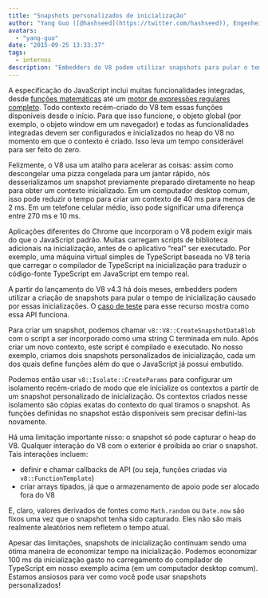 ```yaml
---
title: "Snapshots personalizados de inicialização"
author: "Yang Guo ([@hashseed](https://twitter.com/hashseed)), Engenheiro de Software e fornecedor de pré-aquecedor de motor"
avatars: 
  - "yang-guo"
date: "2015-09-25 13:33:37"
tags: 
  - internos
description: "Embedders do V8 podem utilizar snapshots para pular o tempo de inicialização causado por inicializações de programas JavaScript."
---
```

A especificação do JavaScript inclui muitas funcionalidades integradas, desde [funções matemáticas](https://developer.mozilla.org/en/docs/Web/JavaScript/Reference/Global_Objects/Math) até um [motor de expressões regulares completo](https://developer.mozilla.org/en/docs/Web/JavaScript/Guide/Regular_Expressions). Todo contexto recém-criado do V8 tem essas funções disponíveis desde o início. Para que isso funcione, o objeto global (por exemplo, o objeto window em um navegador) e todas as funcionalidades integradas devem ser configurados e inicializados no heap do V8 no momento em que o contexto é criado. Isso leva um tempo considerável para ser feito do zero.

<!--truncate-->
Felizmente, o V8 usa um atalho para acelerar as coisas: assim como descongelar uma pizza congelada para um jantar rápido, nós desserializamos um snapshot previamente preparado diretamente no heap para obter um contexto inicializado. Em um computador desktop comum, isso pode reduzir o tempo para criar um contexto de 40 ms para menos de 2 ms. Em um telefone celular médio, isso pode significar uma diferença entre 270 ms e 10 ms.

Aplicações diferentes do Chrome que incorporam o V8 podem exigir mais do que o JavaScript padrão. Muitas carregam scripts de biblioteca adicionais na inicialização, antes de o aplicativo “real” ser executado. Por exemplo, uma máquina virtual simples de TypeScript baseada no V8 teria que carregar o compilador de TypeScript na inicialização para traduzir o código-fonte TypeScript em JavaScript em tempo real.

A partir do lançamento do V8 v4.3 há dois meses, embedders podem utilizar a criação de snapshots para pular o tempo de inicialização causado por essas inicializações. O [caso de teste](https://chromium.googlesource.com/v8/v8.git/+/4.5.103.9/test/cctest/test-serialize.cc#661) para esse recurso mostra como essa API funciona.

Para criar um snapshot, podemos chamar `v8::V8::CreateSnapshotDataBlob` com o script a ser incorporado como uma string C terminada em nulo. Após criar um novo contexto, este script é compilado e executado. No nosso exemplo, criamos dois snapshots personalizados de inicialização, cada um dos quais define funções além do que o JavaScript já possui embutido.

Podemos então usar `v8::Isolate::CreateParams` para configurar um isolamento recém-criado de modo que ele inicialize os contextos a partir de um snapshot personalizado de inicialização. Os contextos criados nesse isolamento são cópias exatas do contexto do qual tiramos o snapshot. As funções definidas no snapshot estão disponíveis sem precisar defini-las novamente.

Há uma limitação importante nisso: o snapshot só pode capturar o heap do V8. Qualquer interação do V8 com o exterior é proibida ao criar o snapshot. Tais interações incluem:

- definir e chamar callbacks de API (ou seja, funções criadas via `v8::FunctionTemplate`)
- criar arrays tipados, já que o armazenamento de apoio pode ser alocado fora do V8

E, claro, valores derivados de fontes como `Math.random` ou `Date.now` são fixos uma vez que o snapshot tenha sido capturado. Eles não são mais realmente aleatórios nem refletem o tempo atual.

Apesar das limitações, snapshots de inicialização continuam sendo uma ótima maneira de economizar tempo na inicialização. Podemos economizar 100 ms da inicialização gasto no carregamento do compilador de TypeScript em nosso exemplo acima (em um computador desktop comum). Estamos ansiosos para ver como você pode usar snapshots personalizados!
